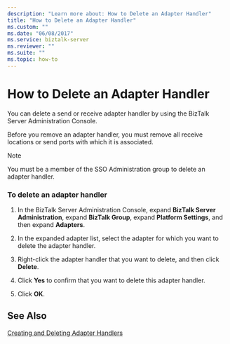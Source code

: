 ```yaml
---
description: "Learn more about: How to Delete an Adapter Handler"
title: "How to Delete an Adapter Handler"
ms.custom: ""
ms.date: "06/08/2017"
ms.service: biztalk-server
ms.reviewer: ""
ms.suite: ""
ms.topic: how-to
---
```

# How to Delete an Adapter Handler
You can delete a send or receive adapter handler by using the BizTalk Server Administration Console.  
  
 Before you remove an adapter handler, you must remove all receive locations or send ports with which it is associated.  
  
> [!NOTE]
>  You must be a member of the SSO Administration group to delete an adapter handler.  
  
### To delete an adapter handler  
  
1.  In the BizTalk Server Administration Console, expand **BizTalk Server Administration**, expand **BizTalk Group**, expand **Platform Settings**, and then expand **Adapters**.  
  
2.  In the expanded adapter list, select the adapter for which you want to delete the adapter handler.  
  
3.  Right-click the adapter handler that you want to delete, and then click **Delete**.  
  
4.  Click **Yes** to confirm that you want to delete this adapter handler.  
  
5.  Click **OK**.  
  
## See Also  
 [Creating and Deleting Adapter Handlers](../core/creating-and-deleting-adapter-handlers.md)
